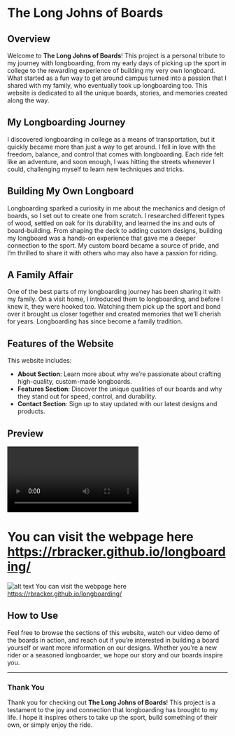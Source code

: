 # The Long Johns of Boards

## Overview

Welcome to **The Long Johns of Boards**! This project is a personal tribute to my journey with longboarding, from my early days of picking up the sport in college to the rewarding experience of building my very own longboard. What started as a fun way to get around campus turned into a passion that I shared with my family, who eventually took up longboarding too. This website is dedicated to all the unique boards, stories, and memories created along the way.

## My Longboarding Journey

I discovered longboarding in college as a means of transportation, but it quickly became more than just a way to get around. I fell in love with the freedom, balance, and control that comes with longboarding. Each ride felt like an adventure, and soon enough, I was hitting the streets whenever I could, challenging myself to learn new techniques and tricks.

## Building My Own Longboard

Longboarding sparked a curiosity in me about the mechanics and design of boards, so I set out to create one from scratch. I researched different types of wood, settled on oak for its durability, and learned the ins and outs of board-building. From shaping the deck to adding custom designs, building my longboard was a hands-on experience that gave me a deeper connection to the sport. My custom board became a source of pride, and I’m thrilled to share it with others who may also have a passion for riding.

## A Family Affair

One of the best parts of my longboarding journey has been sharing it with my family. On a visit home, I introduced them to longboarding, and before I knew it, they were hooked too. Watching them pick up the sport and bond over it brought us closer together and created memories that we’ll cherish for years. Longboarding has since become a family tradition.

## Features of the Website

This website includes:
- **About Section**: Learn more about why we’re passionate about crafting high-quality, custom-made longboards.
- **Features Section**: Discover the unique qualities of our boards and why they stand out for speed, control, and durability.
- **Contact Section**: Sign up to stay updated with our latest designs and products.

## Preview
<video controls src="assets/images/new project video.mp4" title="Title"></video>

You can visit the webpage here https://rbracker.github.io/longboarding/
=======
![alt text](<assets/images/giphy (1).gif>)
    You can visit the webpage here https://rbracker.github.io/longboarding/

## How to Use

Feel free to browse the sections of this website, watch our video demo of the boards in action, and reach out if you’re interested in building a board yourself or want more information on our designs. Whether you’re a new rider or a seasoned longboarder, we hope our story and our boards inspire you.

---

### Thank You

Thank you for checking out **The Long Johns of Boards**! This project is a testament to the joy and connection that longboarding has brought to my life. I hope it inspires others to take up the sport, build something of their own, or simply enjoy the ride.
